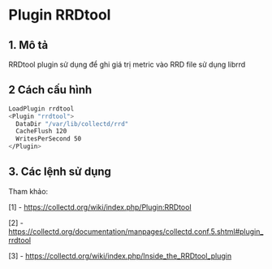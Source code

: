 # Plugin RRDtool


## 1. Mô tả

RRDtool plugin sử dụng để ghi giá trị metric vào RRD file sử dụng librrd

## 2 Cách cấu hình

```sh
LoadPlugin rrdtool
<Plugin "rrdtool">
  DataDir "/var/lib/collectd/rrd"
  CacheFlush 120
  WritesPerSecond 50
</Plugin>
```

## 3. Các lệnh sử dụng



Tham khảo:

[1] - https://collectd.org/wiki/index.php/Plugin:RRDtool

[2] - https://collectd.org/documentation/manpages/collectd.conf.5.shtml#plugin_rrdtool

[3] - https://collectd.org/wiki/index.php/Inside_the_RRDtool_plugin
